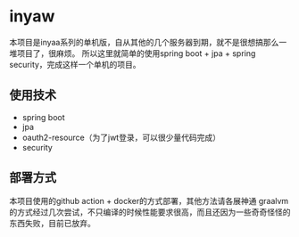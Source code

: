 # inyaw

本项目是inyaa系列的单机版，自从其他的几个服务器到期，就不是很想搞那么一堆项目了，很麻烦。
所以这里就简单的使用spring boot + jpa + spring security，完成这样一个单机的项目。

## 使用技术

- spring boot
- jpa
- oauth2-resource（为了jwt登录，可以很少量代码完成）
- security

## 部署方式

本项目使用的github action + docker的方式部署，其他方法请各展神通
graalvm的方式经过几次尝试，不只编译的时候性能要求很高，而且还因为一些奇奇怪怪的东西失败，目前已放弃。
